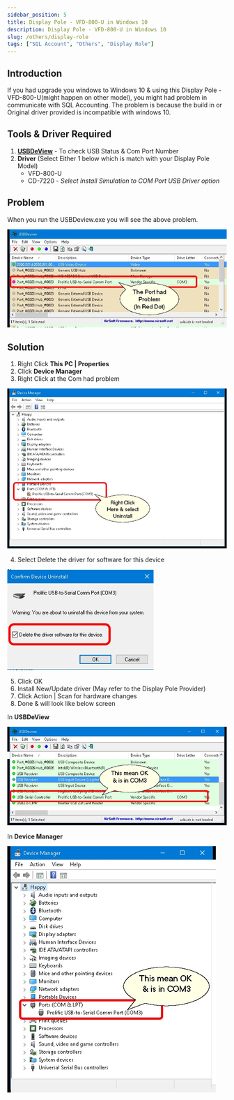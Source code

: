 ```yaml
---
sidebar_position: 5
title: Display Pole - VFD-800-U in Windows 10
description: Display Pole - VFD-800-U in Windows 10
slug: /others/display-role
tags: ["SQL Account", "Others", "Display Role"]
---
```


## Introduction

If you had upgrade you windows to Windows 10 & using this Display Pole - VFD-800-U(might happen on other model), you might had problem in communicate with SQL Accounting.
The problem is because the build in or Original driver provided is incompatible with windows 10.

## Tools & Driver Required

1. **[USBDeView](http://www.nirsoft.net/utils/usb_devices_view.html)** - To check USB Status & Com Port Number
2. **Driver** (Select Either 1 below which is match with your Display Pole Model)
    - VFD-800-U
    - CD-7220 - *Select Install Simulation to COM Port USB Driver option*

## Problem

When you run the USBDeview.exe you will see the above problem.

![1](../../static/img/others/yc1-display.jpg)

## Solution

1. Right Click **This PC | Properties**
2. Click **Device Manager**
3. Right Click at the Com had problem

![2](../../static/img/others/yc2-display.jpg)

4. Select Delete the driver for software for this device

![3](../../static/img/others/yc3-display.jpg)

5. Click OK
6. Install New/Update driver (May refer to the Display Pole Provider)
7. Click Action | Scan for hardware changes
8. Done & will look like below screen

In **USBDeView**

![4](../../static/img/others/yc4-display.jpg)

In **Device Manager**

![5](../../static/img/others/yc5-display.jpg)